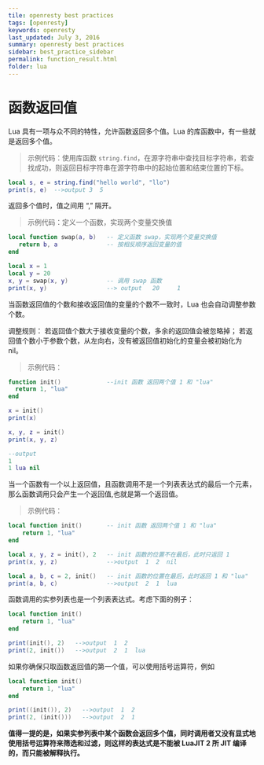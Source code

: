 ```yaml
---
tile: openresty best practices
tags: [openresty]
keywords: openresty
last_updated: July 3, 2016
summary: openresty best practices
sidebar: best_practice_sidebar
permalink: function_result.html
folder: lua
---
```

# 函数返回值

Lua 具有一项与众不同的特性，允许函数返回多个值。Lua 的库函数中，有一些就是返回多个值。

> 示例代码：使用库函数 `string.find`，在源字符串中查找目标字符串，若查找成功，则返回目标字符串在源字符串中的起始位置和结束位置的下标。

```lua
local s, e = string.find("hello world", "llo")
print(s, e)  -->output 3  5
```

返回多个值时，值之间用 “,” 隔开。

> 示例代码：定义一个函数，实现两个变量交换值

```lua
local function swap(a, b)   -- 定义函数 swap，实现两个变量交换值
   return b, a              -- 按相反顺序返回变量的值
end

local x = 1
local y = 20
x, y = swap(x, y)           -- 调用 swap 函数
print(x, y)                 --> output   20     1
```

当函数返回值的个数和接收返回值的变量的个数不一致时，Lua 也会自动调整参数个数。

调整规则：
    若返回值个数大于接收变量的个数，多余的返回值会被忽略掉；
    若返回值个数小于参数个数，从左向右，没有被返回值初始化的变量会被初始化为 nil。

> 示例代码：

```lua
function init()             --init 函数 返回两个值 1 和 "lua"
  return 1, "lua"
end

x = init()
print(x)

x, y, z = init()
print(x, y, z)

--output
1
1 lua nil
```

当一个函数有一个以上返回值，且函数调用不是一个列表表达式的最后一个元素，那么函数调用只会产生一个返回值,也就是第一个返回值。

> 示例代码：

```lua
local function init()       -- init 函数 返回两个值 1 和 "lua"
    return 1, "lua"
end

local x, y, z = init(), 2   -- init 函数的位置不在最后，此时只返回 1
print(x, y, z)              -->output  1  2  nil

local a, b, c = 2, init()   -- init 函数的位置在最后，此时返回 1 和 "lua"
print(a, b, c)              -->output  2  1  lua
```

函数调用的实参列表也是一个列表表达式。考虑下面的例子：

```lua
local function init()
    return 1, "lua"
end

print(init(), 2)   -->output  1  2
print(2, init())   -->output  2  1  lua
```

如果你确保只取函数返回值的第一个值，可以使用括号运算符，例如

```lua
local function init()
    return 1, "lua"
end

print((init()), 2)   -->output  1  2
print(2, (init()))   -->output  2  1
```

**值得一提的是，如果实参列表中某个函数会返回多个值，同时调用者又没有显式地使用括号运算符来筛选和过滤，则这样的表达式是不能被 LuaJIT 2 所 JIT 编译的，而只能被解释执行。**
